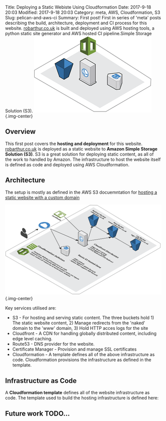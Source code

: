 Title: Deploying a Static Webiste Using Cloudformation
Date: 2017-9-18 20:03
Modified: 2017-9-18 20:03
Category: meta, AWS, Cloudformation, S3 
Slug: pelican-and-aws-ci
Summary: First post! First in series of 'meta' posts describing the build, architecture, deployment and CI process for this website. [robarthur.co.uk](#) is built and deployed using AWS hosting tools, a python static site generator and AWS hosted CI pipeline.Simple Storage Solution (S3). ![Static Website Architecture - Cloudformation Template](images/static-website-s3-architecture-preview.png){.img-center}

## Overview

This first post covers the **hosting and deployment** for this website.  [robarthur.co.uk](#) is deployed as a static website to **Amazon Simple Storage Solution (S3)**.  S3  is a great solution for deploying static content, as all of the work to handled by Amazon.  The infrastructure to host the website itself is defined as code and deployed using AWS Cloudformation.

## Architecture

The setup is mostly as defined in the AWS S3 docuemntation for [hosting a static website with a custom domain](http://docs.aws.amazon.com/AmazonS3/latest/dev/website-hosting-custom-domain-walkthrough.html)

![Static Website Architecture - Cloudformation Template](images/static-website-s3-architecture.png){.img-center}

Key services utilised are:

* S3 - For hosting and serving static content.  The three buckets hold 1) The static website content, 2) Manage redirects from the 'naked' domain to the 'www' domain, 3) Hold HTTP acces logs for the site
* Cloudfront - A CDN for handling globally distributed content, including edge level caching.
* Route53 - DNS provider for the website.
* Certificate Manager - Provision and manage SSL certificates
* Cloudformation - A template defines all of the above infrastructure as code.  Cloudformation provisions the infrastructure as defined in the template.

## Infrastructure as Code

A **Cloudformation template** defines all of the website infrastructure as code.  The template used to build the hosting infrastructure is defined here: 

## Future work TODO...

